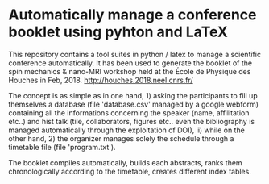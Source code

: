 # Automatically manage a conference booklet using pyhton and LaTeX

This repository contains a tool suites in python / latex to manage a scientific conference automatically. It has been used to generate the booklet of the spin mechanics & nano-MRI workshop held at the École de Physique des Houches in Feb, 2018. 
http://houches.2018.neel.cnrs.fr/

The concept is as simple as  in one hand, 1) asking the participants to fill up themselves a database (file 'database.csv' managed by a google webform) containing all the informations concerning the speaker (name, affilitation etc..) and hist talk (tile, collaborators, figures etc.. even the bibliography is managed automatically through the exploitation of DOI), ii) while on the other hand, 2) the organizer manages solely the schedule through a timetable file (file 'program.txt').

The booklet compiles automatically, builds each abstracts, ranks them chronologically according to the timetable, creates different index tables.

